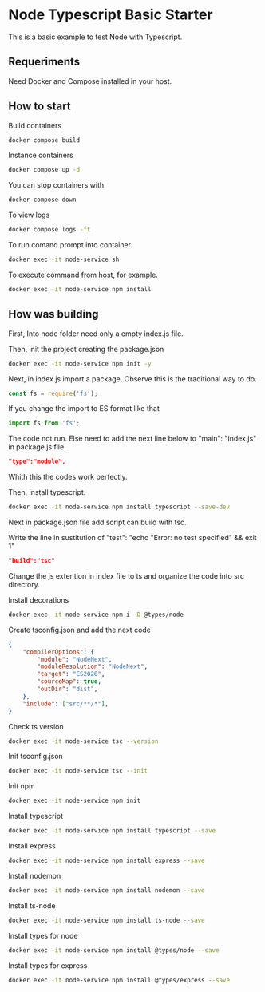 # Node Typescript Basic Starter

This is a basic example to test Node with Typescript.

## Requeriments

Need Docker and Compose installed in your host.

## How to start

Build containers

```bash
docker compose build
```

Instance containers

```bash
docker compose up -d
```

You can stop containers with

```bash
docker compose down
```

To view logs

```bash
docker compose logs -ft
```

To run comand prompt into container.

```bash
docker exec -it node-service sh
```

To execute command from host, for example.

```bash
docker exec -it node-service npm install
```

## How was building

First, Into node folder need only a empty index.js file.

Then, init the project creating the package.json

```bash
docker exec -it node-service npm init -y
```

Next, in index.js import a package. Observe this is the traditional way to do.

```javascript
const fs = require('fs');
```

If you change the import to ES format like that

```typescript
import fs from 'fs';
```

The code not run. Else need to add the next line below to "main": "index.js" in package.js file.

```json
"type":"module",
```

Whith this the codes work perfectly.

Then, install typescript.

```bash
docker exec -it node-service npm install typescript --save-dev
```

Next in package.json file add script can build with tsc.

Write the line in sustitution of "test": "echo \"Error: no test specified\" && exit 1"

```json
"build":"tsc"
```

Change the js extention in index file to ts and organize the code into src directory.

Install decorations

```bash
docker exec -it node-service npm i -D @types/node
```

Create tsconfig.json and add the next code

```json
{
    "compilerOptions": {
        "module": "NodeNext",
        "moduleResolution": "NodeNext",
        "target": "ES2020",
        "sourceMap": true,
        "outDir": "dist",
    },
    "include": ["src/**/*"],
}
```








Check ts version

```bash
docker exec -it node-service tsc --version
```

Init tsconfig.json

```bash
docker exec -it node-service tsc --init
```

Init npm

```bash
docker exec -it node-service npm init
```

Install typescript

```bash
docker exec -it node-service npm install typescript --save
```

Install express

```bash
docker exec -it node-service npm install express --save
```

Install nodemon

```bash
docker exec -it node-service npm install nodemon --save
```

Install ts-node

```bash
docker exec -it node-service npm install ts-node --save
```

Install types for node

```bash
docker exec -it node-service npm install @types/node --save
```

Install types for express

```bash
docker exec -it node-service npm install @types/express --save
```
